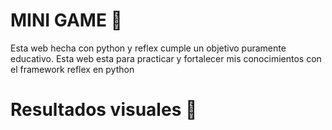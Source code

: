 # MINI GAME 🌟
Esta web hecha con python y reflex cumple un objetivo puramente educativo.
Esta web esta para practicar y fortalecer mis conocimientos con el framework reflex en python 

# Resultados visuales 👀
